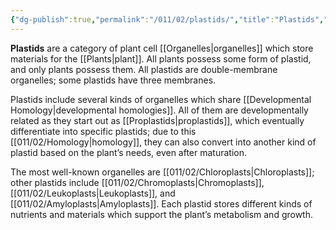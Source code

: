 ```yaml
---
{"dg-publish":true,"permalink":"/011/02/plastids/","title":"Plastids","tags":["BIOL412"],"noteIcon":"1","created":"2024-09-26T13:45:04.119-07:00","updated":"2024-09-26T15:23:37.079-07:00"}
---
```


**Plastids** are a category of plant cell [[Organelles\|organelles]] which store materials for the [[Plants\|plant]]. All plants possess some form of plastid, and only plants possess them. All plastids are double-membrane organelles; some plastids have three membranes.

Plastids include several kinds of organelles which share [[Developmental Homology\|developmental homologies]]. All of them are developmentally related as they start out as [[Proplastids\|proplastids]], which eventually differentiate into specific plastids; due to this [[011/02/Homology\|homology]], they can also convert into another kind of plastid based on the plant’s needs, even after maturation.

The most well-known organelles are [[011/02/Chloroplasts\|Chloroplasts]]; other plastids include [[011/02/Chromoplasts\|Chromoplasts]], [[011/02/Leukoplasts\|Leukoplasts]], and [[011/02/Amyloplasts\|Amyloplasts]]. Each plastid stores different kinds of nutrients and materials which support the plant’s metabolism and growth.